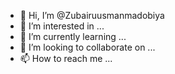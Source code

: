 - 👋 Hi, I’m @Zubairuusmanmadobiya
- 👀 I’m interested in ...
- 🌱 I’m currently learning ...
- 💞️ I’m looking to collaborate on ...
- 📫 How to reach me ...

<!---
Zubairuusmanmadobiya/Zubairuusmanmadobiya is a ✨ special ✨ repository because its `README.md` (this file) appears on your GitHub profile.
You can click the Preview link to take a look at your changes.
--->

